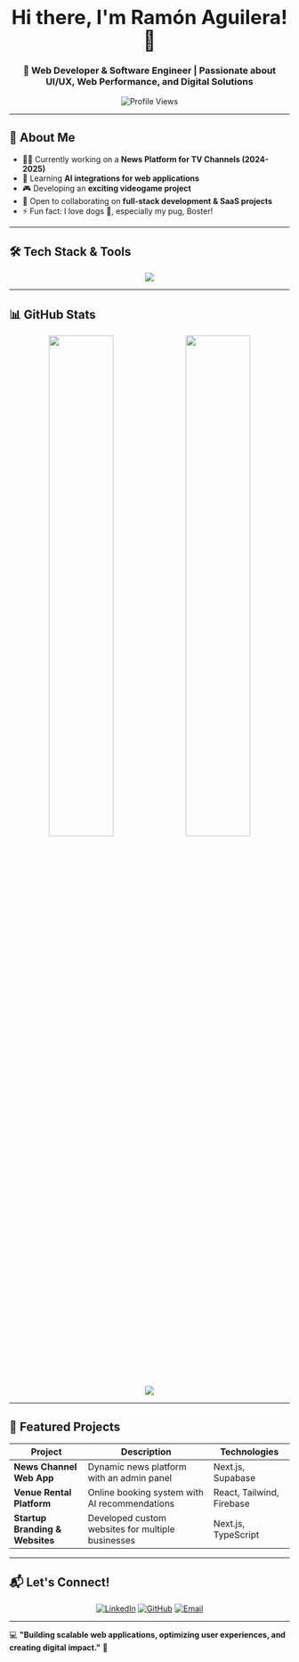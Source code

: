 <h1 align="center" style="font-size: 2.5em;">Hi there, I'm Ramón Aguilera! 👋</h1>
<h3 align="center">🚀 Web Developer & Software Engineer | Passionate about UI/UX, Web Performance, and Digital Solutions</h3>

<p align="center">
  <img src="https://komarev.com/ghpvc/?username=RamonAguileraa&label=Profile%20Views&color=blue&style=flat" alt="Profile Views" />
</p>

---

## 🌟 About Me
- 👨‍💻 Currently working on a **News Platform for TV Channels (2024-2025)**  
- 🧠 Learning **AI integrations for web applications**  
- 🎮 Developing an **exciting videogame project**  
- 👯 Open to collaborating on **full-stack development & SaaS projects**  
- ⚡ Fun fact: I love dogs 🐶, especially my pug, Boster!  

---

## 🛠️ Tech Stack & Tools  
<p align="center">
  <img src="https://skillicons.dev/icons?i=nextjs,typescript,tailwind,react,supabase,postgresql,git,figma,vscode,linux,unity,blender,nodejs,arduino" />
</p>

---

## 📊 GitHub Stats
<p align="center">
  <img width="48%" src="https://github-readme-stats.vercel.app/api?username=RamonAguileraa&show_icons=true&theme=radical" />
  <img width="48%" src="https://github-readme-streak-stats.herokuapp.com/?user=RamonAguileraa&theme=radical" />
</p>
<p align="center">
  <img src="https://github-readme-stats.vercel.app/api/top-langs/?username=RamonAguileraa&layout=compact&theme=radical" />
</p>

---

## 🚀 Featured Projects  
| Project | Description | Technologies |
|---------|------------|--------------|
| **News Channel Web App** | Dynamic news platform with an admin panel | Next.js, Supabase |
| **Venue Rental Platform** | Online booking system with AI recommendations | React, Tailwind, Firebase |
| **Startup Branding & Websites** | Developed custom websites for multiple businesses | Next.js, TypeScript |

---

## 📬 Let's Connect!  
<p align="center">
  <a href="https://linkedin.com/in/ramonaguileraa" target="_blank"><img src="https://img.shields.io/badge/LinkedIn-%230077B5.svg?&style=for-the-badge&logo=linkedin&logoColor=white" alt="LinkedIn" /></a>
  <a href="https://github.com/RamonAguileraa" target="_blank"><img src="https://img.shields.io/badge/GitHub-%23181717.svg?&style=for-the-badge&logo=github&logoColor=white" alt="GitHub" /></a>
  <a href="mailto:ramonaguileradve@gmail.com"><img src="https://img.shields.io/badge/Gmail-D14836?style=for-the-badge&logo=gmail&logoColor=white" alt="Email" /></a>
</p>

---

💻 **"Building scalable web applications, optimizing user experiences, and creating digital impact."** 🚀
